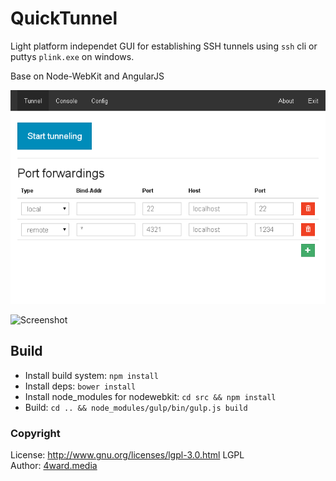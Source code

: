 # QuickTunnel

Light platform independet GUI for establishing SSH tunnels using `ssh` cli or puttys `plink.exe` on windows.

Base on Node-WebKit and AngularJS

![Screenshot](doc/QuckTunnel1.png)

![Screenshot](doc/QuckTunnel2.png)

## Build
* Install build system: `npm install`
* Install deps: `bower install`
* Install node_modules for nodewebkit: `cd src && npm install`
* Build: `cd .. && node_modules/gulp/bin/gulp.js build`

### Copyright
License: http://www.gnu.org/licenses/lgpl-3.0.html LGPL <br>
Author: [4ward.media](http://www.4wardmedia.de)